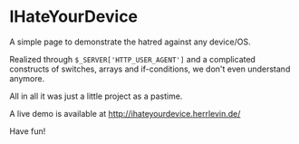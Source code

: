 IHateYourDevice
===============

A simple page to demonstrate the hatred against any device/OS.

Realized through <code>$_SERVER['HTTP_USER_AGENT']</code> and a complicated constructs of switches, arrays and if-conditions, we don't even understand anymore.

All in all it was just a little project as a pastime.

A live demo is available at http://ihateyourdevice.herrlevin.de/

Have fun!

